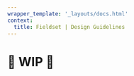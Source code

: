 ```yaml
---
wrapper_template: '_layouts/docs.html'
context:
  title: Fieldset | Design Guidelines
---
```


# 🚧 WIP 🚧
